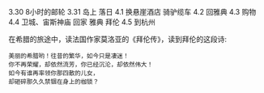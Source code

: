 3.30 8小时的邮轮
3.31 岛上 落日
4.1 换悬崖酒店 骑驴缆车
4.2 回雅典
4.3 购物
4.4 卫城、宙斯神庙 回家 雅典 拜伦
4.5 到杭州




在希腊的旅途中，读法国作家莫洛亚的《拜伦传》，读到拜伦的这段诗:

```
美丽的希腊哟！往昔的繁华，如今只是凄迷！
你不再荣耀，却依然流芳，你已经沉沦，却依然伟大！
如今有谁再率领你那四散的儿女，
却砸碎那久久禁锢在身上的枷锁？
```
